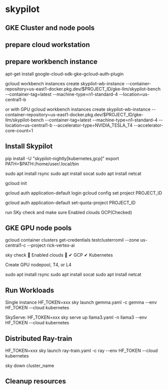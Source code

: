 # skypilot
## GKE Cluster and node pools

## prepare cloud workstation

## prepare workbench instance
apt-get install google-cloud-sdk-gke-gcloud-auth-plugin

gcloud workbench instances create skypilot-wb-instance --container-repository=us-east1-docker.pkg.dev/$PROJECT_ID/gke-llm/skypilot-bench --container-tag=latest --machine-type=n1-standard-4 --location=us-central1-b

or with GPU
gcloud workbench instances create skypilot-wb-instance --container-repository=us-east1-docker.pkg.dev/$PROJECT_ID/gke-llm/skypilot-bench --container-tag=latest --machine-type=n1-standard-4 --location=us-central1-b --accelerator-type=NVIDIA_TESLA_T4 --accelerator-core-count=1 

## Install Skypilot 
pip install -U "skypilot-nightly[kubernetes,gcp]"
export PATH=$PATH:/home/user/.local/bin

sudo apt install rsync
sudo apt install socat
sudo apt install netcat

gcloud init

gcloud auth application-default login
gcloud config set project PROJECT_ID

gcloud auth application-default set-quota-project PROJECT_ID

run SKy check and make sure 
Enabled clouds GCP(Checked)

## GKE GPU node pools

gcloud container clusters get-credentials testclusterromil --zone us-central1-c --project rick-vertex-ai

sky check
🎉 Enabled clouds 🎉
  ✔ GCP
  ✔ Kubernetes

Create GPU nodepool, T4, or L4


sudo apt install rsync
sudo apt install socat
sudo apt install netcat
## Run Workloads
Single instance
HF_TOKEN=xxx sky launch gemma.yaml -c gemma --env HF_TOKEN  --cloud kubernetes

SkyServe:
HF_TOKEN=xxx sky serve up llama3.yaml -n llama3 --env HF_TOKEN --cloud kubernetes

## Distributed Ray-train
HF_TOKEN=xxx sky launch ray-train.yaml -c ray --env HF_TOKEN --cloud kubernetes

sky down cluster_name

## Cleanup resources



